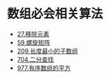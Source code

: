 # 数组必会相关算法

* [27.移除元素](https://github.com/llyasuoEQ/leetcode/tree/main/1-50/27_remove_element)
* [59.螺旋矩阵](https://github.com/llyasuoEQ/leetcode/tree/main/51-100/59_spiral_matrix_ii)
* [209.长度最小的子数组](https://github.com/llyasuoEQ/leetcode/tree/main/other/209_minimum_size_subarray_sum)
* [704.二分查找](https://github.com/llyasuoEQ/leetcode/tree/main/other/704_binary_search)
* [977.有序数组的平方]()
